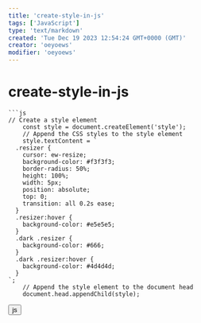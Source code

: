 ```yaml
---
title: 'create-style-in-js'
tags: ['JavaScript']
type: 'text/markdown'
created: 'Tue Dec 19 2023 12:54:24 GMT+0000 (GMT)'
creator: 'oeyoews'
modifier: 'oeyoews'
---
```


# create-style-in-js

```
```js
// Create a style element
    const style = document.createElement('style');
    // Append the CSS styles to the style element
    style.textContent = `
  .resizer {
    cursor: ew-resize;
    background-color: #f3f3f3;
    border-radius: 50%;
    height: 100%;
    width: 5px;
    position: absolute;
    top: 0;
    transition: all 0.2s ease;
  }
  .resizer:hover {
    background-color: #e5e5e5;
  }
  .dark .resizer {
    background-color: #666;
  }
  .dark .resizer:hover {
    background-color: #4d4d4d;
  }
`;
    // Append the style element to the document head
    document.head.appendChild(style);
```

<button>js</button>
```

